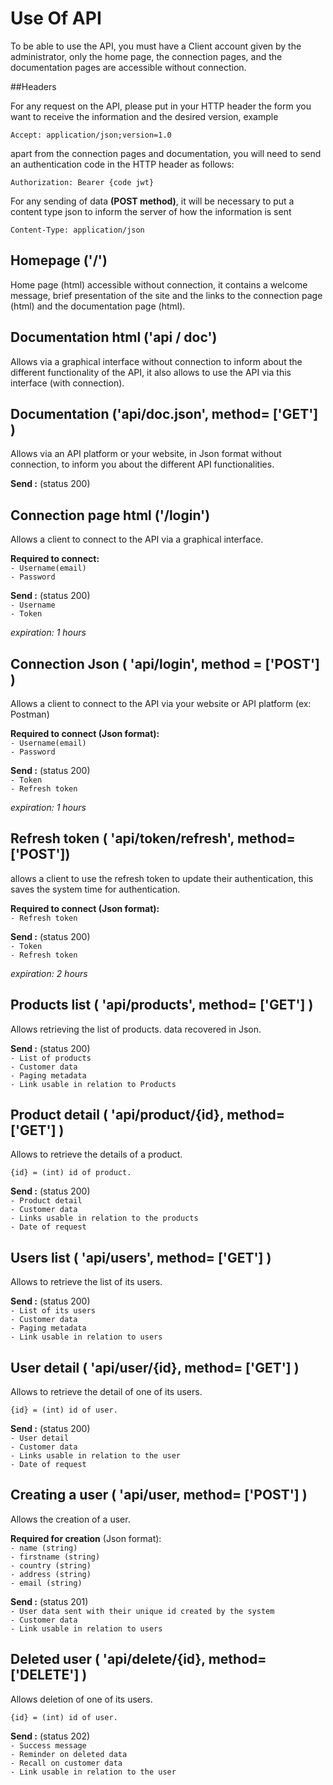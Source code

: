 # Use Of API

To be able to use the API, you must have a Client account given by the administrator,
only the home page, the connection pages, and the documentation pages are accessible without connection.

##Headers

For any request on the API, please put in your HTTP header the form you want to receive 
the information and the desired version, example

`Accept: application/json;version=1.0`  

apart from the connection pages and documentation, 
you will need to send an authentication code in the HTTP header as follows:

`Authorization: Bearer {code jwt}`  

For any sending of data **(POST method)**, it will be necessary to put a content type json to inform the server 
of how the information is sent

`Content-Type: application/json`

## Homepage ('/')

Home page (html) accessible without connection, it contains a welcome message,
brief presentation of the site and the links to the connection page (html) and the documentation page (html).

## Documentation html ('api / doc')

Allows via a graphical interface without connection to inform about the different functionality of the API, 
it also allows to use the API via this interface (with connection).

## Documentation ('api/doc.json', method= \['GET'] )

Allows via an API platform or your website, in Json format without connection, 
to inform you about the different API functionalities.

**Send :** (status 200)

## Connection page html ('/login')

Allows a client to connect to the API via a graphical interface.

**Required to connect:**   
`- Username(email)`  
`- Password`

**Send :** (status 200)  
`- Username`   
`- Token` 

_expiration: 1 hours_

## Connection Json ( 'api/login', method = \['POST'] )

Allows a client to connect to the API via your website or API platform (ex: Postman)

**Required to connect (Json format):**  
`- Username(email)`  
`- Password`

**Send :** (status 200)   
`- Token`  
`- Refresh token`

_expiration: 1 hours_

## Refresh token ( 'api/token/refresh', method= \['POST'])

allows a client to use the refresh token to update their authentication, this saves the system time for authentication.

**Required to connect (Json format):**  
`- Refresh token`

**Send :** (status 200)   
`- Token`  
`- Refresh token`

_expiration: 2 hours_

## Products list ( 'api/products', method= \['GET'] )

Allows retrieving the list of products. data recovered in Json.

**Send :** (status 200)  
`- List of products`  
`- Customer data`  
`- Paging metadata`  
`- Link usable in relation to Products`

## Product detail ( 'api/product/{id}, method= \['GET'] )

Allows to retrieve the details of a product.

`{id} = (int) id of product.`

**Send :** (status 200)   
`- Product detail`  
`- Customer data`  
`- Links usable in relation to the products`  
`- Date of request`  

## Users list ( 'api/users', method= \['GET'] )

Allows to retrieve the list of its users.

**Send :** (status 200)  
`- List of its users`  
`- Customer data`  
`- Paging metadata`  
`- Link usable in relation to users`

## User detail ( 'api/user/{id}, method= \['GET'] )

Allows to retrieve the detail of one of its users.

`{id} = (int) id of user.`

**Send :** (status 200)   
`- User detail`  
`- Customer data`  
`- Links usable in relation to the user`  
`- Date of request` 

## Creating a user ( 'api/user, method= \['POST'] )

Allows the creation of a user.

**Required for creation** (Json format):  
`- name (string)`  
`- firstname (string)`  
`- country (string)`  
`- address (string)`  
`- email (string)`  

**Send :** (status 201)  
`- User data sent with their unique id created by the system`  
`- Customer data`  
`- Link usable in relation to users`  

## Deleted user ( 'api/delete/{id}, method= \['DELETE'] )

Allows deletion of one of its users.

`{id} = (int) id of user.`

**Send :** (status 202)  
`- Success message`  
`- Reminder on deleted data`  
`- Recall on customer data`  
`- Link usable in relation to the user`  
